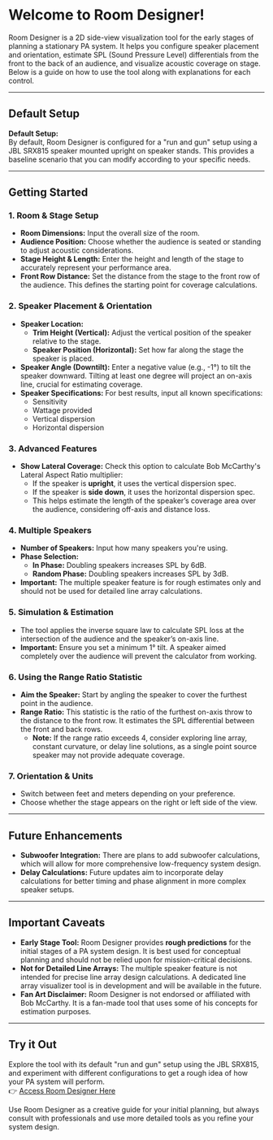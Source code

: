 # Welcome to Room Designer!

Room Designer is a 2D side-view visualization tool for the early stages of planning a stationary PA system. It helps you configure speaker placement and orientation, estimate SPL (Sound Pressure Level) differentials from the front to the back of an audience, and visualize acoustic coverage on stage. Below is a guide on how to use the tool along with explanations for each control.

---

## Default Setup

**Default Setup:**  
By default, Room Designer is configured for a "run and gun" setup using a JBL SRX815 speaker mounted upright on speaker stands. This provides a baseline scenario that you can modify according to your specific needs.

---

## Getting Started

### 1. Room & Stage Setup
- **Room Dimensions:** Input the overall size of the room. 
- **Audience Position:** Choose whether the audience is seated or standing to adjust acoustic considerations.
- **Stage Height & Length:** Enter the height and length of the stage to accurately represent your performance area.
- **Front Row Distance:** Set the distance from the stage to the front row of the audience. This defines the starting point for coverage calculations.

### 2. Speaker Placement & Orientation
- **Speaker Location:**
  - **Trim Height (Vertical):** Adjust the vertical position of the speaker relative to the stage.
  - **Speaker Position (Horizontal):** Set how far along the stage the speaker is placed.
- **Speaker Angle (Downtilt):** Enter a negative value (e.g., -1°) to tilt the speaker downward. Tilting at least one degree will project an on-axis line, crucial for estimating coverage.
- **Speaker Specifications:** For best results, input all known specifications:
  - Sensitivity
  - Wattage provided
  - Vertical dispersion
  - Horizontal dispersion

### 3. Advanced Features
- **Show Lateral Coverage:** Check this option to calculate Bob McCarthy's Lateral Aspect Ratio multiplier:
  - If the speaker is **upright**, it uses the vertical dispersion spec.
  - If the speaker is **side down**, it uses the horizontal dispersion spec.
  - This helps estimate the length of the speaker’s coverage area over the audience, considering off-axis and distance loss.

### 4. Multiple Speakers
- **Number of Speakers:** Input how many speakers you're using.
- **Phase Selection:**
  - **In Phase:** Doubling speakers increases SPL by 6dB.
  - **Random Phase:** Doubling speakers increases SPL by 3dB.
- **Important:** The multiple speaker feature is for rough estimates only and should not be used for detailed line array calculations.

### 5. Simulation & Estimation
- The tool applies the inverse square law to calculate SPL loss at the intersection of the audience and the speaker’s on-axis line.
- **Important:** Ensure you set a minimum 1° tilt. A speaker aimed completely over the audience will prevent the calculator from working.

### 6. Using the Range Ratio Statistic
- **Aim the Speaker:** Start by angling the speaker to cover the furthest point in the audience.
- **Range Ratio:** This statistic is the ratio of the furthest on-axis throw to the distance to the front row. It estimates the SPL differential between the front and back rows.
  - **Note:** If the range ratio exceeds 4, consider exploring line array, constant curvature, or delay line solutions, as a single point source speaker may not provide adequate coverage.

### 7. Orientation & Units
- Switch between feet and meters depending on your preference.
- Choose whether the stage appears on the right or left side of the view.

---

## Future Enhancements

- **Subwoofer Integration:** There are plans to add subwoofer calculations, which will allow for more comprehensive low-frequency system design.
- **Delay Calculations:** Future updates aim to incorporate delay calculations for better timing and phase alignment in more complex speaker setups.

---

## Important Caveats

- **Early Stage Tool:** Room Designer provides **rough predictions** for the initial stages of a PA system design. It is best used for conceptual planning and should not be relied upon for mission-critical decisions.
- **Not for Detailed Line Arrays:** The multiple speaker feature is not intended for precise line array design calculations. A dedicated line array visualizer tool is in development and will be available in the future.
- **Fan Art Disclaimer:** Room Designer is not endorsed or affiliated with Bob McCarthy. It is a fan-made tool that uses some of his concepts for estimation purposes.

---

## Try it Out

Explore the tool with its default "run and gun" setup using the JBL SRX815, and experiment with different configurations to get a rough idea of how your PA system will perform.  
👉 [Access Room Designer Here](https://nico-avtools.github.io/RoomDesigner/)

Use Room Designer as a creative guide for your initial planning, but always consult with professionals and use more detailed tools as you refine your system design.
